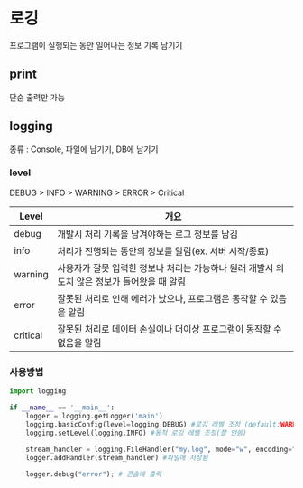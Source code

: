 # 로깅
프로그램이 실행되는 동안 일어나는 정보 기록 남기기

## print
단순 출력만 가능

## logging
종류 : Console, 파일에 남기기, DB에 남기기

### level
DEBUG > INFO > WARNING > ERROR > Critical

|Level|개요|
|---|---|
|debug|개발시 처리 기록을 남겨야하는 로그 정보를 남김|
|info|처리가 진행되는 동안의 정보를 알림(ex. 서버 시작/종료)|
|warning|사용자가 잘못 입력한 정보나 처리는 가능하나 원래 개발시 의도치 않은 정보가 들어왔을 때 알림|
|error|잘못된 처리로 인해 에러가 났으나, 프로그램은 동작할 수 있음을 알림|
|critical|잘못된 처리로 데이터 손실이나 더이상 프로그램이 동작할 수 없음을 알림|

### 사용방법
```python
import logging

if __name__ == '__main__':
    logger = logging.getLogger('main')
    logging.basicConfig(level=logging.DEBUG) #로깅 레벨 조정 (default:WARNING - warning, error, critical만 로깅됨) 
    logging.setLevel(logging.INFO) #동적 로깅 레벨 조정(잘 안씀)
    
    stream_handler = logging.FileHandler("my.log", mode="w", encoding="utf8")
    logger.addHandler(stream_handler) #파일에 저장됨

    logger.debug("error"); # 콘솔에 출력
```